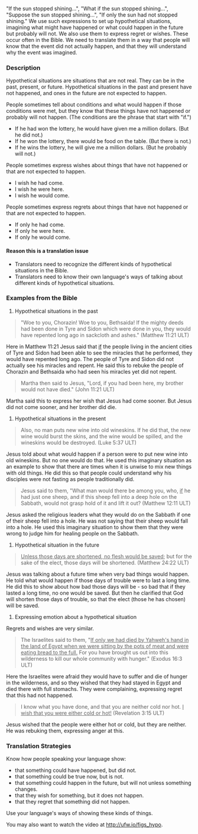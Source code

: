
"If the sun stopped shining…", "What if the sun stopped shining…", "Suppose the sun stopped shining…", "If only the sun had not stopped shining." We use such expressions to set up hypothetical situations, imagining what might have happened or what could happen in the future but probably will not. We also use them to express regret or wishes. These occur often in the Bible. We need to translate them in a way that people will know that the event did not actually happen, and that they will understand why the event was imagined.

### Description

Hypothetical situations are situations that are not real. They can be in the past, present, or future. Hypothetical situations in the past and present have not happened, and ones in the future are not expected to happen.

People sometimes tell about conditions and what would happen if those conditions were met, but they know that these things have not happened or probably will not happen. (The conditions are the phrase that start with "if.")

* If he had won the lottery, he would have given me a million dollars. (But he did not.)
* If he won the lottery, there would be food on the table. (But there is not.)
* If he wins the lottery, he will give me a million dollars. (But he probably will not.)

People sometimes express wishes about things that have not happened or that are not expected to happen.

* I wish he had come.
* I wish he were here.
* I wish he would come.

People sometimes express regrets about things that have not happened or that are not expected to happen.

* If only he had come.
* If only he were here.
* If only he would come.

#### Reason this is a translation issue

* Translators need to recognize the different kinds of hypothetical situations in the Bible.
* Translators need to know their own language's ways of talking about different kinds of hypothetical situations.

### Examples from the Bible

1. Hypothetical situations in the past

> "Woe to you, Chorazin! Woe to you, Bethsaida! If the mighty deeds had been done in Tyre and Sidon which were done in you, they would have repented long ago in sackcloth and ashes." (Matthew 11:21 ULT)


Here in Matthew 11:21 Jesus said that <u>if</u> the people living in the ancient cities of Tyre and Sidon had been able to see the miracles that he performed, they would have repented long ago. The people of Tyre and Sidon did not actually see his miracles and repent. He said this to rebuke the people of Chorazin and Bethsaida who had seen his miracles yet did not repent.

> Martha then said to Jesus, "Lord, if you had been here, my brother would not have died." (John 11:21 ULT)


Martha said this to express her wish that Jesus had come sooner. But Jesus did not come sooner, and her brother did die.

1. Hypothetical situations in the present

> Also, no man puts new wine into old wineskins. If he did that, the new wine would burst the skins, and the wine would be spilled, and the wineskins would be destroyed. (Luke 5:37 ULT)


Jesus told about what would happen if a person were to put new wine into old wineskins. But no one would do that. He used this imaginary situation as an example to show that there are times when it is unwise to mix new things with old things. He did this so that people could understand why his disciples were not fasting as people traditionally did.

>Jesus said to them, "What man would there be among you, who, <u>if</u>  he had just one sheep, and if this sheep fell into a deep hole on the Sabbath, would not grasp hold of it and lift it out? (Matthew 12:11 ULT)


Jesus asked the religious leaders what they would do on the Sabbath if one of their sheep fell into a hole. He was not saying that their sheep would fall into a hole. He used this imaginary situation to show them that they were wrong to judge him for healing people on the Sabbath.

1. Hypothetical situation in the future

> <u>Unless those days are shortened, no flesh would be saved</u>; but for the sake of the elect, those days will be shortened. (Matthew 24:22 ULT)


Jesus was talking about a future time when very bad things would happen. He told what would happen if those days of trouble were to last a long time. He did this to show about how bad those days will be - so bad that if they lasted a long time, no one would be saved. But then he clarified that God will shorten those days of trouble, so that the elect (those he has chosen) will be saved.

1. Expressing emotion about a hypothetical situation

Regrets and wishes are very similar.
>The Israelites said to them, "<u>If only we had died by Yahweh's hand in the land of Egypt when we were sitting by the pots of meat and were eating bread to the full.</u> For you have brought us out into this wilderness to kill our whole community with hunger." (Exodus 16:3 ULT)


Here the Israelites were afraid they would have to suffer and die of hunger in the wilderness, and so they wished that they had stayed in Egypt and died there with full stomachs. They were complaining, expressing regret that this had not happened.

> I know what you have done, and that you are neither cold nor hot. <u>I wish that you were either cold or hot!</u> (Revelation 3:15 ULT)


Jesus wished that the people were either hot or cold, but they are neither. He was rebuking them, expressing anger at this.

### Translation Strategies

Know how people speaking your language show:

* that something could have happened, but did not.
* that something could be true now, but is not.
* that something could happen in the future, but will not unless something changes.
* that they wish for something, but it does not happen.
* that they regret that something did not happen.

Use your language's ways of showing these kinds of things.

You may also want to watch the video at http://ufw.io/figs_hypo.

